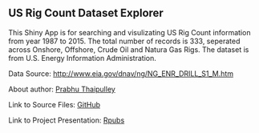 ## US Rig Count Dataset Explorer  

This Shiny App is for searching and visulizating US Rig Count information from year 1987 to 2015. The total number of records is 333, seperated across Onshore, Offshore, Crude Oil and Natura Gas Rigs.
The dataset is from U.S. Energy Information Administration.  

Data Source: http://www.eia.gov/dnav/ng/NG_ENR_DRILL_S1_M.htm  

About author: [Prabhu Thaipulley](http://www.linkedin.com/in/tsprabhu)

Link to Source Files: [GitHub](https://github.com/prabhut/Data-Products-Week-4)

Link to Project Presentation: [Rpubs](http://rpubs.com/tsprabhu/274292)